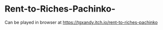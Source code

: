 # Rent-to-Riches-Pachinko-
Can be played in browser at https://tgxandy.itch.io/rent-to-riches-pachinko
